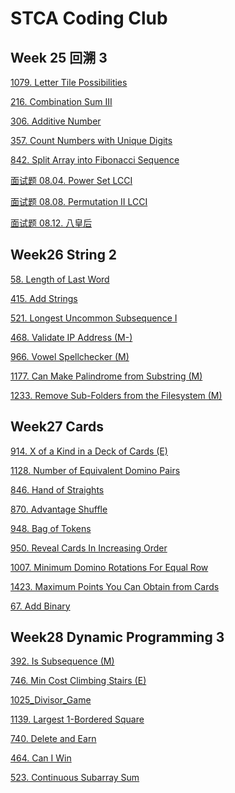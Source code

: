# STCA Coding Club
## Week 25 回溯 3

[1079. Letter Tile Possibilities](https://github.com/aChrisChen/Leetcode/tree/master/src/_13_回溯法_Backtracking/_1079_Letter_Tile_Possibilities)

[216. Combination Sum III](https://github.com/aChrisChen/Leetcode/tree/master/src/_13_回溯法_Backtracking/_216_Combination_Sum_III)

[306. Additive Number](https://github.com/aChrisChen/Leetcode/tree/master/src/_13_回溯法_Backtracking/_306_Additive_Number)

[357. Count Numbers with Unique Digits](https://github.com/aChrisChen/Leetcode/tree/master/src/_13_回溯法_Backtracking/_357_Count_Numbers_with_Unique_Digits)

[842. Split Array into Fibonacci Sequence](https://github.com/aChrisChen/Leetcode/tree/master/src/_13_回溯法_Backtracking/_842_Split_Array_into_Fibonacci_Sequence)

[面试题 08.04. Power Set LCCI](https://github.com/aChrisChen/Leetcode/tree/master/src/_13_回溯法_Backtracking/面试题0804幂集)

[面试题 08.08. Permutation II LCCI](https://github.com/aChrisChen/Leetcode/tree/master/src/_13_回溯法_Backtracking/面试题0808有重复字符串的排列组合)

[面试题 08.12. 八皇后](https://github.com/aChrisChen/Leetcode/tree/master/src/_13_回溯法_Backtracking/面试题0812八皇后)


## Week26 String 2
[58. Length of Last Word](https://github.com/aChrisChen/Leetcode/tree/master/src/_8_字符串_String/基础/_58_Length_of_Last_Word)

[415. Add Strings](https://github.com/aChrisChen/Leetcode/tree/master/src/_2_数学题_Math/加减乘除/_415_Add_Strings)

[521. Longest Uncommon Subsequence I](https://github.com/aChrisChen/Leetcode/tree/master/src/_8_字符串_String/基础/_521_Longest_Uncommon_Subsequence_I)

[468. Validate IP Address (M-)](https://github.com/aChrisChen/Leetcode/tree/master/src/_8_字符串_String/不重要/_468_Validate_IP_Address)

[966. Vowel Spellchecker (M)](https://github.com/aChrisChen/Leetcode/tree/master/src/_9_字符串_HashMap_Sliding_Wndow/HashMap/_966_Vowel_Spellchecker)

[1177. Can Make Palindrome from Substring (M)](https://github.com/aChrisChen/Leetcode/tree/master/src/_10_字符串_APPS/Palindrome)

[1233. Remove Sub-Folders from the Filesystem (M)](https://github.com/aChrisChen/Leetcode/tree/master/src/_8_字符串_String/实现题/_1233_Remove_SubFolders_from_the_Filesystem)

## Week27 Cards

[914. X of a Kind in a Deck of Cards (E)](https://github.com/aChrisChen/Leetcode/tree/master/src/_11_图形_Shape/数学定理/_914_X_of_a_Kind_in_a_Deck_of_Cards)

[1128. Number of Equivalent Domino Pairs](https://github.com/aChrisChen/Leetcode/tree/master/src/_3_数组题_Array/HashMap/_1128_Number_of_Equivalent_Domino_Pairs)

[846. Hand of Straights](https://github.com/aChrisChen/Leetcode/tree/master/src/_3_数组题_Array/HashMap/_846_Hand_of_Straights)

[870. Advantage Shuffle](https://github.com/aChrisChen/Leetcode/tree/master/src/_12_堆_Heap/综合/_870_Advantage_Shuffle)

[948. Bag of Tokens](https://github.com/aChrisChen/Leetcode/tree/master/src/_3_数组题_Array/双向双指针/_948_Bag_of_Tokens)

[950. Reveal Cards In Increasing Order]()

[1007. Minimum Domino Rotations For Equal Row]()

[1423. Maximum Points You Can Obtain from Cards]()

[67. Add Binary]()

## Week28 Dynamic Programming 3

[392. Is Subsequence (M)](https://github.com/aChrisChen/Leetcode/tree/master/src/_10_字符串_APPS/Subsequence/_392_Is_Subsequence)

[746. Min Cost Climbing Stairs (E)](https://github.com/aChrisChen/Leetcode/tree/master/src/_19_动态规划_Dynamic_Programming/时间序列型/_746_Min_Cost_Climbing_Stairs)

[1025_Divisor_Game](https://github.com/aChrisChen/Leetcode/blob/master/STCACodingClub/_1025_Divisor_Game)

[1139. Largest 1-Bordered Square](https://github.com/aChrisChen/Leetcode/blob/master/STCACodingClub/1139_square)

[740. Delete and Earn](https://github.com/aChrisChen/Leetcode/blob/master/STCACodingClub/_740_Delete_and_Earn)

[464. Can I Win](https://github.com/aChrisChen/Leetcode/blob/master/STCACodingClub/_464_Can_I_Win)

[523. Continuous Subarray Sum](https://github.com/aChrisChen/Leetcode/blob/master/STCACodingClub/_523_Continuous_Subarray_Sum)